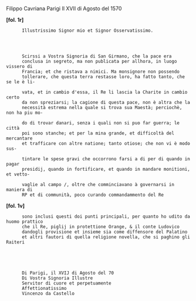 Filippo Cavriana
Parigi
Il XVII di Agosto del 1570



    
      
        
**[fol. 1r]**


        
          Illustrissimo Signor mio et Signor Osservatissimo.
        


        
          Scirssi a Vostra Signoria di San Girmano, che la pace era
          conclusa in segreto, ma non publicata per allhora, in luogo vissero di
          Francia; et che ristava a nimici. Ma monsignore non possendo
          tollerare, che questa terra restasse loro, ha fatto tanto, che se le è li-

          vata, et in cambio d'essa, il Re li lascia la Charite in cambio certo
          da non spreziarsi; la cagione di questa pace, non è altra che la
          necessità estrema nella quale si trova sua Maestà; perciochè, non ha piu mo-

          do di trovar danari, senza i quali non si puo far guerra; le città
          poi sono stanche; et per la mina grande, et difficoltà del mercantare
          et trafficare con altre natione; tanto otiose; che non vi è modo sus-

          tintare le spese gravi che occorrono farsi a di per di quando in pagar
          presidij, quando in fortificare, et quando in mandare monitioni, et vetto-

          vaglie al campo /, oltre che comminciavano à governarsi in maniera di
          RP et di communità, poco curando commandammento del Re
        



        
**[fol. 1v]**


        
          sono inclusi questi doi punti principali, per quanto ho udito da huomo prattico
          che il Re, piglij in protettione Orange, & il conte Ludovico
          dandogli provisione et insieme sia come diffensore del Palatino
          et altri fautori di quella religione novella, che si paghino gli Raiteri
        


        
        
          Di Parigi, il XVIJ di Agosto del 70
          Di Vostra Signoria Illustre
          Servitor di cuore et perpetuamente
          Affettionatissimo
          Vincenzo da Castello
        


      
    
  